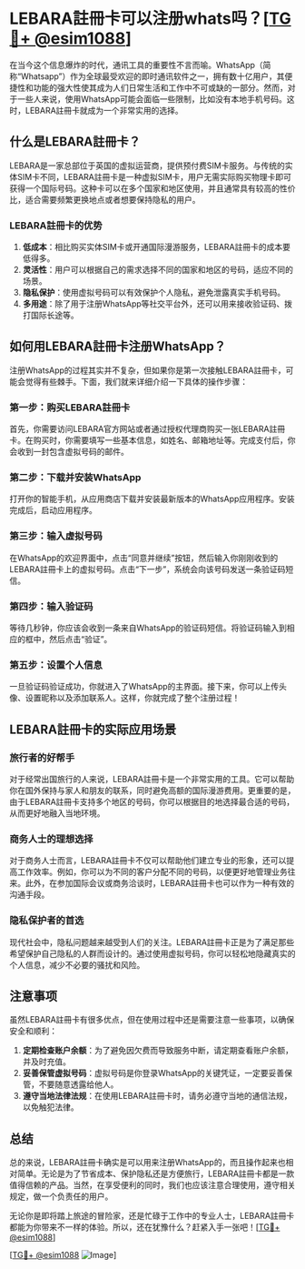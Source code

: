 # LEBARA註冊卡可以注册whats吗？[[TG💪+ @esim1088](https://t.me/s/esim1088)]

在当今这个信息爆炸的时代，通讯工具的重要性不言而喻。WhatsApp（简称“Whatsapp”）作为全球最受欢迎的即时通讯软件之一，拥有数十亿用户，其便捷性和功能的强大性使其成为人们日常生活和工作中不可或缺的一部分。然而，对于一些人来说，使用WhatsApp可能会面临一些限制，比如没有本地手机号码。这时，LEBARA註冊卡就成为一个非常实用的选择。

## 什么是LEBARA註冊卡？

LEBARA是一家总部位于英国的虚拟运营商，提供预付费SIM卡服务。与传统的实体SIM卡不同，LEBARA註冊卡是一种虚拟SIM卡，用户无需实际购买物理卡即可获得一个国际号码。这种卡可以在多个国家和地区使用，并且通常具有较高的性价比，适合需要频繁更换地点或者想要保持隐私的用户。

### LEBARA註冊卡的优势

1. **低成本**：相比购买实体SIM卡或开通国际漫游服务，LEBARA註冊卡的成本要低得多。
2. **灵活性**：用户可以根据自己的需求选择不同的国家和地区的号码，适应不同的场景。
3. **隐私保护**：使用虚拟号码可以有效保护个人隐私，避免泄露真实手机号码。
4. **多用途**：除了用于注册WhatsApp等社交平台外，还可以用来接收验证码、拨打国际长途等。

## 如何用LEBARA註冊卡注册WhatsApp？

注册WhatsApp的过程其实并不复杂，但如果你是第一次接触LEBARA註冊卡，可能会觉得有些棘手。下面，我们就来详细介绍一下具体的操作步骤：

### 第一步：购买LEBARA註冊卡

首先，你需要访问LEBARA官方网站或者通过授权代理商购买一张LEBARA註冊卡。在购买时，你需要填写一些基本信息，如姓名、邮箱地址等。完成支付后，你会收到一封包含虚拟号码的邮件。

### 第二步：下载并安装WhatsApp

打开你的智能手机，从应用商店下载并安装最新版本的WhatsApp应用程序。安装完成后，启动应用程序。

### 第三步：输入虚拟号码

在WhatsApp的欢迎界面中，点击“同意并继续”按钮，然后输入你刚刚收到的LEBARA註冊卡上的虚拟号码。点击“下一步”，系统会向该号码发送一条验证码短信。

### 第四步：输入验证码

等待几秒钟，你应该会收到一条来自WhatsApp的验证码短信。将验证码输入到相应的框中，然后点击“验证”。

### 第五步：设置个人信息

一旦验证码验证成功，你就进入了WhatsApp的主界面。接下来，你可以上传头像、设置昵称以及添加联系人。这样，你就完成了整个注册过程！

## LEBARA註冊卡的实际应用场景

### 旅行者的好帮手

对于经常出国旅行的人来说，LEBARA註冊卡是一个非常实用的工具。它可以帮助你在国外保持与家人和朋友的联系，同时避免高额的国际漫游费用。更重要的是，由于LEBARA註冊卡支持多个地区的号码，你可以根据目的地选择最合适的号码，从而更好地融入当地环境。

### 商务人士的理想选择

对于商务人士而言，LEBARA註冊卡不仅可以帮助他们建立专业的形象，还可以提高工作效率。例如，你可以为不同的客户分配不同的号码，以便更好地管理业务往来。此外，在参加国际会议或商务洽谈时，LEBARA註冊卡也可以作为一种有效的沟通手段。

### 隐私保护者的首选

现代社会中，隐私问题越来越受到人们的关注。LEBARA註冊卡正是为了满足那些希望保护自己隐私的人群而设计的。通过使用虚拟号码，你可以轻松地隐藏真实的个人信息，减少不必要的骚扰和风险。

## 注意事项

虽然LEBARA註冊卡有很多优点，但在使用过程中还是需要注意一些事项，以确保安全和顺利：

1. **定期检查账户余额**：为了避免因欠费而导致服务中断，请定期查看账户余额，并及时充值。
2. **妥善保管虚拟号码**：虚拟号码是你登录WhatsApp的关键凭证，一定要妥善保管，不要随意透露给他人。
3. **遵守当地法律法规**：在使用LEBARA註冊卡时，请务必遵守当地的通信法规，以免触犯法律。

## 总结

总的来说，LEBARA註冊卡确实是可以用来注册WhatsApp的，而且操作起来也相对简单。无论是为了节省成本、保护隐私还是方便旅行，LEBARA註冊卡都是一款值得信赖的产品。当然，在享受便利的同时，我们也应该注意合理使用，遵守相关规定，做一个负责任的用户。

无论你是即将踏上旅途的冒险家，还是忙碌于工作中的专业人士，LEBARA註冊卡都能为你带来不一样的体验。所以，还在犹豫什么？赶紧入手一张吧！[[TG💪+ @esim1088](https://t.me/s/esim1088)]

[[TG💪+ @esim1088](https://t.me/s/esim1088) ![Image](https://i.postimg.cc/4NQfJmqS/Snipaste-2025-05-13-00-14-12.png)]
